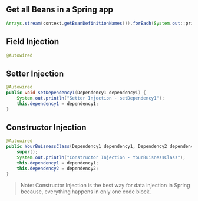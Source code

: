 
## Get all Beans in a Spring app
```java
Arrays.stream(context.getBeanDefinitionNames()).forEach(System.out::println);
```

## Field Injection
```java
@Autowired
```

## Setter Injection 
```java
@Autowired  
public void setDependency1(Dependency1 dependency1) {  
    System.out.println("Setter Injection - setDependency1");  
    this.dependency1 = dependency1;  
}
```

## Constructor Injection
```java
@Autowired  
public YourBuisnessClass(Dependency1 dependency1, Dependency2 dependency2) {  
    super();  
    System.out.println("Constructor Injection - YourBuisnessClass");  
    this.dependency1 = dependency1;  
    this.dependency2 = dependency2;  
}
```
> Note:
> Constructor Injection is the best way for data injection in Spring because, everything happens in only one code block.